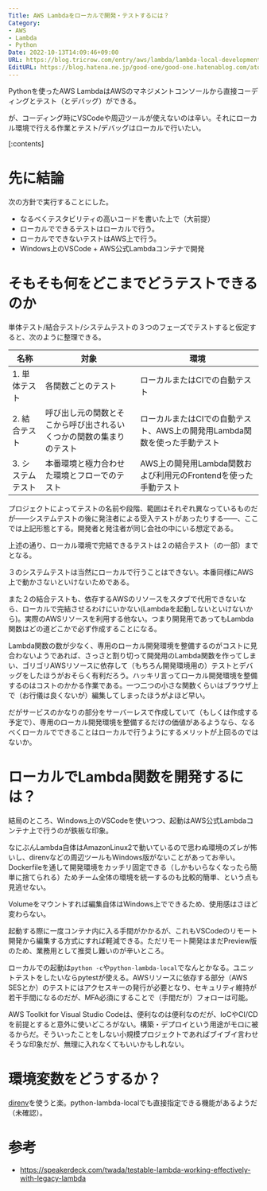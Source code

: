```yaml
---
Title: AWS Lambdaをローカルで開発・テストするには？
Category:
- AWS
- Lambda
- Python
Date: 2022-10-13T14:09:46+09:00
URL: https://blog.tricrow.com/entry/aws/lambda/lambda-local-development
EditURL: https://blog.hatena.ne.jp/good-one/good-one.hatenablog.com/atom/entry/4207112889927073042
---
```


Pythonを使ったAWS LambdaはAWSのマネジメントコンソールから直接コーディングとテスト（とデバッグ）ができる。

が、コーディング時にVSCodeや周辺ツールが使えないのは辛い。それにローカル環境で行える作業とテスト/デバッグはローカルで行いたい。

[:contents]

# 先に結論

次の方針で実行することにした。

- なるべくテスタビリティの高いコードを書いた上で（大前提）
- ローカルでできるテストはローカルで行う。
- ローカルでできないテストはAWS上で行う。
- Windows上のVSCode + AWS公式Lambdaコンテナで開発

# そもそも何をどこまでどうテストできるのか

単体テスト/結合テスト/システムテストの３つのフェーズでテストすると仮定すると、次のように整理できる。

| 名称   | 対象                | 環境 |
|--------|-------------------------------|--|
| 1. 単体テスト | 各関数ごとのテスト    |ローカルまたはCIでの自動テスト |
| 2. 結合テスト    | 呼び出し元の関数とそこから呼び出されるいくつかの関数の集まりのテスト | ローカルまたはCIでの自動テスト、AWS上の開発用Lambda関数を使った手動テスト |
| 3. システムテスト   | 本番環境と極力合わせた環境とフローでのテスト              | AWS上の開発用Lambda関数および利用元のFrontendを使った手動テスト |

プロジェクトによってテストの名前や段階、範囲はそれぞれ異なっているものだが――システムテストの後に発注者による受入テストがあったりする――、ここでは上記形態とする。開発者と発注者が同じ会社の中にいる想定である。

上述の通り、ローカル環境で完結できるテストは２の結合テスト（の一部）までとなる。

３のシステムテストは当然にローカルで行うことはできない。本番同様にAWS上で動かさないといけないためである。

また２の結合テストも、依存するAWSのリソースをスタブで代用できないなら、ローカルで完結させるわけにいかない(Lambdaを起動しないといけないから)。実際のAWSリソースを利用する他ない。つまり開発用であってもLambda関数はどの道どこかで必ず作成することになる。

Lambda関数の数が少なく、専用のローカル開発環境を整備するのがコストに見合わないようであれば、さっさと割り切って開発用のLambda関数を作ってしまい、ゴリゴリAWSリソースに依存して（もちろん開発環境用の）テストとデバッグをしたほうがおそらく有利だろう。ハッキリ言ってローカル開発環境を整備するのはコストのかかる作業である。一つ二つの小さな関数くらいはブラウザ上で（お行儀は良くないが）編集してしまったほうがよほど早い。

だがサービスのかなりの部分をサーバーレスで作成していて（もしくは作成する予定で）、専用のローカル開発環境を整備するだけの価値があるようなら、なるべくローカルでできることはローカルで行うようにするメリットが上回るのではないか。


# ローカルでLambda関数を開発するには？

結局のところ、Windows上のVSCodeを使いつつ、起動はAWS公式Lambdaコンテナ上で行うのが鉄板な印象。

なにぶんLambda自体はAmazonLinux2で動いているので思わぬ環境のズレが怖いし、direnvなどの周辺ツールもWindows版がないことがあってお辛い。Dockerfileを通して開発環境をカッチリ固定できる（しかもいらなくなったら簡単に捨てられる）ためチーム全体の環境を統一するのも比較的簡単、という点も見逃せない。

Volumeをマウントすれば編集自体はWindows上でできるため、使用感はさほど変わらない。

起動する際に一度コンテナ内に入る手間がかかるが、これもVSCodeのリモート開発から編集する方式にすれば軽減できる。ただリモート開発はまだPreview版のため、業務用として推奨し難いのが辛いところ。

ローカルでの起動は`python -c`や`python-lambda-local`でなんとかなる。ユニットテストをしたいならpytestが使える。AWSリソースに依存する部分（AWS SESとか）のテストにはアクセスキーの発行が必要となり、セキュリティ維持が若干手間になるのだが、MFA必須にすることで（手間だが）フォローは可能。

AWS Toolkit for Visual Studio Codeは、便利なのは便利なのだが、IoCやCI/CDを前提とすると意外に使いどころがない。構築・デプロイという用途がモロに被るからだ。そういったことをしない小規模プロジェクトであればブイブイ言わせそうな印象だが、無理に入れなくてもいいかもしれない。


# 環境変数をどうするか？

[direnv](https://github.com/direnv/direnv)を使うと楽。python-lambda-localでも直接指定できる機能があるようだ（未確認）。


# 参考

- https://speakerdeck.com/twada/testable-lambda-working-effectively-with-legacy-lambda
